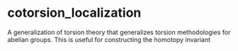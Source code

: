cotorsion_localization
======================

A generalization of torsion theory that generalizes torsion methodologies for abelian groups. This is useful for constructing the homotopy invariant
